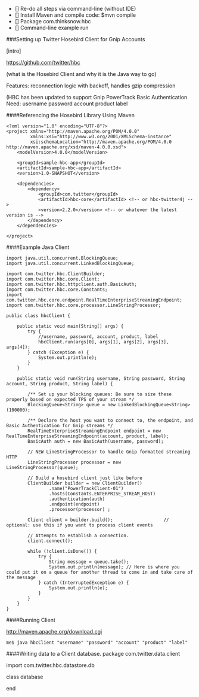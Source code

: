 + [] Re-do all steps via command-line (without IDE)
+ [] Install Maven and compile code: $mvn compile
+ [] Package com.thinksnow.hbc
+ [] Command-line example run 


###Setting up Twitter Hosebird Client for Gnip Accounts

[intro]

https://github.com/twitter/hbc

(what is the Hosebird Client and why it is the Java way to go)

Features: reconnection logic with backoff, handles gzip compression


(HBC has been updated to support Gnip PowerTrack
    Basic Authentication
    Need: username password account product label




####Referencing the Hosebird Library Using Maven

```
<?xml version="1.0" encoding="UTF-8"?>
<project xmlns="http://maven.apache.org/POM/4.0.0"
         xmlns:xsi="http://www.w3.org/2001/XMLSchema-instance"
         xsi:schemaLocation="http://maven.apache.org/POM/4.0.0 http://maven.apache.org/xsd/maven-4.0.0.xsd">
    <modelVersion>4.0.0</modelVersion>

    <groupId>sample-hbc-app</groupId>
    <artifactId>sample-hbc-app</artifactId>
    <version>1.0-SNAPSHOT</version>

    <dependencies>
        <dependency>
            <groupId>com.twitter</groupId>
            <artifactId>hbc-core</artifactId> <!-- or hbc-twitter4j -->
            <version>2.2.0</version> <!-- or whatever the latest version is -->
        </dependency>
    </dependencies>

</project>
```


####Example Java Client


```
import java.util.concurrent.BlockingQueue;
import java.util.concurrent.LinkedBlockingQueue;

import com.twitter.hbc.ClientBuilder;
import com.twitter.hbc.core.Client;
import com.twitter.hbc.httpclient.auth.BasicAuth;
import com.twitter.hbc.core.Constants;
import com.twitter.hbc.core.endpoint.RealTimeEnterpriseStreamingEndpoint;
import com.twitter.hbc.core.processor.LineStringProcessor;

public class hbcClient {

    public static void main(String[] args) {
        try {
            //username, password, account, product, label
            hbcClient.run(args[0], args[1], args[2], args[3], args[4]);
        } catch (Exception e) {
            System.out.println(e);
        }
    }

    public static void run(String username, String password, String account, String product, String label) {

        /** Set up your blocking queues: Be sure to size these properly based on expected TPS of your stream */
        BlockingQueue<String> queue = new LinkedBlockingQueue<String>(100000);

        /** Declare the host you want to connect to, the endpoint, and Basic Authentication for Gnip streams */
        RealTimeEnterpriseStreamingEndpoint endpoint = new RealTimeEnterpriseStreamingEndpoint(account, product, label);
        BasicAuth auth = new BasicAuth(username, password);

        // NEW LineStringProcessor to handle Gnip formatted streaming HTTP
        LineStringProcessor processor = new LineStringProcessor(queue);

        // Build a hosebird client just like before
        ClientBuilder builder = new ClientBuilder()
                .name("PowerTrackClient-01")
                .hosts(Constants.ENTERPRISE_STREAM_HOST)
                .authentication(auth)
                .endpoint(endpoint)
                .processor(processor) ;

        Client client = builder.build();                   // optional: use this if you want to process client events

        // Attempts to establish a connection.
        client.connect();

        while (!client.isDone()) {
            try {
                String message = queue.take();
                System.out.println(message); // Here is where you could put it on a queue for another thread to come in and take care of the message
            } catch (InterruptedException e) {
                System.out.println(e);
            }
        }
    }
}
```

####Running Client


http://maven.apache.org/download.cgi


```
me$ java hbcClient "username" "password" "account" "product" "label"

```

####Writing data to a Client database.
package com.twitter.data.client


import com.twitter.hbc.datastore.db

class database

end



